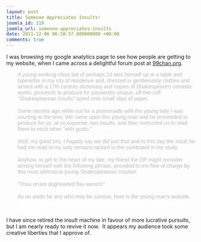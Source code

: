 ```yaml
---
layout: post
title: Someone Appreciates Insults!
joomla_id: 119
joomla_url: someone-appreciates-insults
date: 2011-12-06 06:50:57.000000000 +00:00
comments: true
---
```

<p>I was browsing my google analytics page to see how people are getting to my website, when I came across a delightful forum post at <a href="http://99chan.org/gent/res/13114.html">99chan.org</a>.</p>
<p style="padding-left: 30px; "><span style="color: #b9b9b9; font-family: 'Trebuchet MS', Tahoma, Verdana, Arial, sans-serif; line-height: normal;">A young working-class lad of perhaps 23 sets himself up at a table and typewriter in my city of residence and, dressed in gentlemanly clothes and armed with a 17th century dictionary and copies of Shakespeare's comedic works, proceeds to produce for passersby unique, off-the-cuff "Shakespearean Insults" typed onto small slips of paper. </span><br style="font-family: 'Trebuchet MS', Tahoma, Verdana, Arial, sans-serif; color: #b9b9b9; line-height: normal;" /><br style="font-family: 'Trebuchet MS', Tahoma, Verdana, Arial, sans-serif; color: #b9b9b9; line-height: normal;" /><span style="color: #b9b9b9; font-family: 'Trebuchet MS', Tahoma, Verdana, Arial, sans-serif; line-height: normal;">Some months ago while out for a promenade with the young lady I was courting at the time, We came upon this young man and he proceeded to produce for us, at no expense, two insults, and then instructed us to read them to each other "with gusto." </span><br style="font-family: 'Trebuchet MS', Tahoma, Verdana, Arial, sans-serif; color: #b9b9b9; line-height: normal;" /><br style="font-family: 'Trebuchet MS', Tahoma, Verdana, Arial, sans-serif; color: #b9b9b9; line-height: normal;" /><span style="color: #b9b9b9; font-family: 'Trebuchet MS', Tahoma, Verdana, Arial, sans-serif; line-height: normal;">Well, my good sirs, I happily say we did just that and to this day the insult he had me read to my lady remains tacked to the corkboard in my study. </span><br style="font-family: 'Trebuchet MS', Tahoma, Verdana, Arial, sans-serif; color: #b9b9b9; line-height: normal;" /><br style="font-family: 'Trebuchet MS', Tahoma, Verdana, Arial, sans-serif; color: #b9b9b9; line-height: normal;" /><span style="color: #b9b9b9; font-family: 'Trebuchet MS', Tahoma, Verdana, Arial, sans-serif; line-height: normal;">Anyhow, to get to the heart of my tale, my friend the OP might consider arming himself with the following phrase, provided to me free of charge by this most whimsical young Shakespearean Insulter: </span><br style="font-family: 'Trebuchet MS', Tahoma, Verdana, Arial, sans-serif; color: #b9b9b9; line-height: normal;" /><br style="font-family: 'Trebuchet MS', Tahoma, Verdana, Arial, sans-serif; color: #b9b9b9; line-height: normal;" /><span style="color: #b9b9b9; font-family: 'Trebuchet MS', Tahoma, Verdana, Arial, sans-serif; line-height: normal;">"Thou errant doghearted flax-wench!" </span><br style="font-family: 'Trebuchet MS', Tahoma, Verdana, Arial, sans-serif; color: #b9b9b9; line-height: normal;" /><br style="font-family: 'Trebuchet MS', Tahoma, Verdana, Arial, sans-serif; color: #b9b9b9; line-height: normal;" /><span style="color: #b9b9b9; font-family: 'Trebuchet MS', Tahoma, Verdana, Arial, sans-serif; line-height: normal;">As an aside for any who may be curious, here is the young man's website. </span><br style="font-family: 'Trebuchet MS', Tahoma, Verdana, Arial, sans-serif; color: #b9b9b9; line-height: normal;" /><a href="http://alejandroerickson.com/joomla/personal-projects/88-insulting-people-for-money" style="font-family: 'Trebuchet MS', Tahoma, Verdana, Arial, sans-serif; background: inherit; color: white; cursor: pointer; line-height: normal;">http://alejandroerickson.com/joomla/personal-projects/88-insulting-people-for-money</a></p>
<p>I have since retired the insult machine in favour of more lucrative pursuits, but I am nearly ready to revive it now.  It appears my audience took some creative liberties that I approve of.</p>
